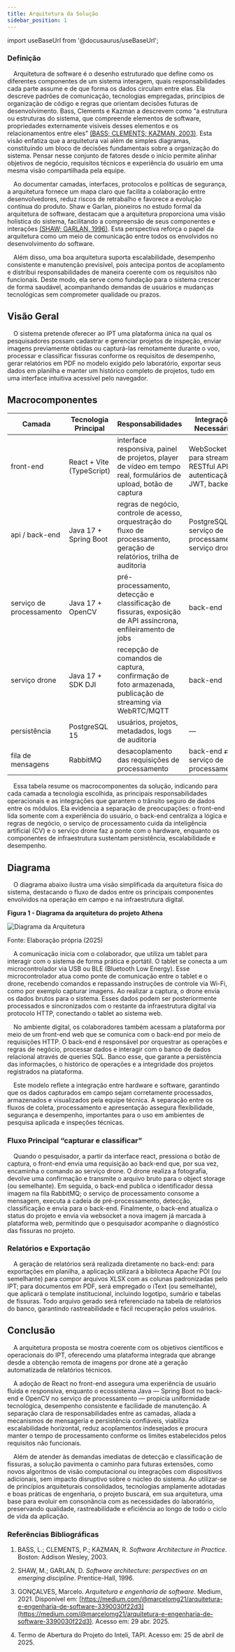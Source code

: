 ```yaml
---
title: Arquitetura da Solução
sidebar_position: 1
---
```


import useBaseUrl from '@docusaurus/useBaseUrl';

### Definição

&emsp;Arquitetura de software é o desenho estruturado que define como os diferentes componentes de um sistema interagem, quais responsabilidades cada parte assume e de que forma os dados circulam entre elas. Ela descreve padrões de comunicação, tecnologias empregadas, princípios de organização de código e regras que orientam decisões futuras de desenvolvimento. Bass, Clements e Kazman a descrevem como “a estrutura ou estruturas do sistema, que compreende elementos de software, propriedades externamente visíveis desses elementos e os relacionamentos entre eles” [(BASS; CLEMENTS; KAZMAN, 2003)](#ref1). Esta visão enfatiza que a arquitetura vai além de simples diagramas, constituindo um bloco de decisões fundamentais sobre a organização do sistema. Pensar nesse conjunto de fatores desde o início permite alinhar objetivos de negócio, requisitos técnicos e experiência do usuário em uma mesma visão compartilhada pela equipe.

&emsp;Ao documentar camadas, interfaces, protocolos e políticas de segurança, a arquitetura fornece um mapa claro que facilita a colaboração entre desenvolvedores, reduz riscos de retrabalho e favorece a evolução contínua do produto. Shaw e Garlan, pioneiros no estudo formal da arquitetura de software, destacam que a arquitetura proporciona uma visão holística do sistema, facilitando a compreensão de seus componentes e interações [(SHAW; GARLAN, 1996)](#ref2). Esta perspectiva reforça o papel da arquitetura como um meio de comunicação entre todos os envolvidos no desenvolvimento do software.

&emsp;Além disso, uma boa arquitetura suporta escalabilidade, desempenho consistente e manutenção previsível, pois antecipa pontos de acoplamento e distribui responsabilidades de maneira coerente com os requisitos não funcionais. Deste modo, ela serve como fundação para o sistema crescer de forma saudável, acompanhando demandas de usuários e mudanças tecnológicas sem comprometer qualidade ou prazos.

## Visão Geral

&emsp;O sistema pretende oferecer ao IPT uma plataforma única na qual os pesquisadores possam cadastrar e gerenciar projetos de inspeção, enviar imagens previamente obtidas ou capturá-las remotamente durante o voo, processar e classificar fissuras conforme os requisitos de desempenho, gerar relatórios em PDF no modelo exigido pelo laboratório, exportar seus dados em planilha e manter um histórico completo de projetos, tudo em uma interface intuitiva acessível pelo navegador.

## Macrocomponentes

| Camada               | Tecnologia Principal         | Responsabilidades                                                                 | Integrações Necessárias                       |
|----------------------|------------------------------|------------------------------------------------------------------------------------|-----------------------------------------------|
| front-end            | React + Vite (TypeScript)    | interface responsiva, painel de projetos, player de vídeo em tempo real, formulários de upload, botão de captura | WebSocket para streaming, RESTful API, autenticação JWT, backend |
| api / back-end       | Java 17 + Spring Boot        | regras de negócio, controle de acesso, orquestração do fluxo de processamento, geração de relatórios, trilha de auditoria | PostgreSQL, serviço de processamento, serviço drone |
| serviço de processamento | Java 17 + OpenCV             | pré-processamento, detecção e classificação de fissuras, exposição de API assíncrona, enfileiramento de jobs | back-end |
| serviço drone        | Java 17 + SDK DJI            | recepção de comandos de captura, confirmação de foto armazenada, publicação de streaming via WebRTC/MQTT | back-end |
| persistência         | PostgreSQL 15                | usuários, projetos, metadados, logs de auditoria                                   | —                                             |
| fila de mensagens | RabbitMQ                     | desacoplamento das requisições de processamento                                    | back-end ⇄ serviço de processamento           |

&emsp;Essa tabela resume os macrocomponentes da solução, indicando para cada camada a tecnologia escolhida, as principais responsabilidades operacionais e as integrações que garantem o trânsito seguro de dados entre os módulos. Ela evidencia a separação de preocupações: o front-end lida somente com a experiência do usuário, o back-end centraliza a lógica e regras de negócio, o serviço de processamento cuida da inteligência artificial (CV) e o serviço drone faz a ponte com o hardware, enquanto os componentes de infraestrutura sustentam persistência, escalabilidade e desempenho.

## Diagrama

&emsp;O diagrama abaixo ilustra uma visão simplificada da arquitetura física do sistema, destacando o fluxo de dados entre os principais componentes envolvidos na operação em campo e na infraestrutura digital.

<div style={{ textAlign: 'center' }}>
  <p><strong>Figura 1 - Diagrama da arquitetura do projeto Athena</strong></p>
  <img 
    src={useBaseUrl('/img/diagrama_arquitetura.png')}
    alt="Diagrama da Arquitetura" 
    title="Diagrama da Arquitetura" 
    style={{ maxWidth: '100%', height: 'auto' }}
  />
  <p>Fonte: Elaboração própria (2025)</p>
</div>

&emsp;A comunicação inicia com o colaborador, que utiliza um tablet para interagir com o sistema de forma prática e portátil. O tablet se conecta a um microcontrolador via USB ou BLE (Bluetooth Low Energy). Esse microcontrolador atua como ponte de comunicação entre o tablet e o drone, recebendo comandos e repassando instruções de controle via Wi-Fi, como por exemplo capturar imagens. Ao realizar a captura, o drone envia os dados brutos para o sistema. Esses dados podem ser posteriormente processados e sincronizados com o restante da infraestrutura digital via protocolo HTTP, conectando o tablet ao sistema web.

&emsp;No ambiente digital, os colaboradores também acessam a plataforma por meio de um front-end web que se comunica com o back-end por meio de requisições HTTP. O back-end é responsável por orquestrar as operações e regras de negócio, processar dados e interagir com o banco de dados relacional através de queries SQL. Banco esse, que garante a persistência das informações, o histórico de operações e a integridade dos projetos registrados na plataforma.

&emsp;Este modelo reflete a integração entre hardware e software, garantindo que os dados capturados em campo sejam corretamente processados, armazenados e visualizados pela equipe técnica. A separação entre os fluxos de coleta, processamento e apresentação assegura flexibilidade, segurança e desempenho, importantes para o uso em ambientes de pesquisa aplicada e inspeções técnicas.

### Fluxo Principal “capturar e classificar”

&emsp;Quando o pesquisador, a partir da interface react, pressiona o botão de captura, o front-end envia uma requisição ao back-end que, por sua vez, encaminha o comando ao serviço drone. O drone realiza a fotografia, devolve uma confirmação e transmite o arquivo bruto para o object storage (ou semelhante). Em seguida, o back-end publica o identificador dessa imagem na fila RabbitMQ; o serviço de processamento consome a mensagem, executa a cadeia de pré-processamento, detecção, classificação e envia para o back-end. Finalmente, o back-end atualiza o status do projeto e envia via websocket a nova imagem já marcada à plataforma web, permitindo que o pesquisador acompanhe o diagnóstico das fissuras no projeto.

### Relatórios e Exportação

&emsp;A geração de relatórios será realizada diretamente no back-end: para exportações em planilha, a aplicação utilizará a biblioteca Apache POI (ou semelhante) para compor arquivos XLSX com as colunas padronizadas pelo IPT; para documentos em PDF, será empregado o iText (ou semelhante), que aplicará o template institucional, incluindo logotipo, sumário e tabelas de fissuras. Todo arquivo gerado será referenciado na tabela de relatórios do banco, garantindo rastreabilidade e fácil recuperação pelos usuários.

## Conclusão

&emsp;A arquitetura proposta se mostra coerente com os objetivos científicos e operacionais do IPT, oferecendo uma plataforma integrada que abrange desde a obtenção remota de imagens por drone até a geração automatizada de relatórios técnicos.

&emsp;A adoção de React no front-end assegura uma experiência de usuário fluida e responsiva, enquanto o ecossistema Java — Spring Boot no back-end e OpenCV no serviço de processamento — propicia uniformidade tecnológica, desempenho consistente e facilidade de manutenção. A separação clara de responsabilidades entre as camadas, aliada a mecanismos de mensageria e persistência confiáveis, viabiliza escalabilidade horizontal, reduz acoplamentos indesejados e procura manter o tempo de processamento conforme os limites estabelecidos pelos requisitos não funcionais.

&emsp;Além de atender às demandas imediatas de detecção e classificação de fissuras, a solução pavimenta o caminho para futuras extensões, como novos algoritmos de visão computacional ou integrações com dispositivos adicionais, sem impacto disruptivo sobre o núcleo do sistema. Ao utilizar-se de princípios arquiteturais consolidados, tecnologias amplamente adotadas e boas práticas de engenharia, o projeto buscará, em sua arquitetura, uma base para evoluir em consonância com as necessidades do laboratório, preservando qualidade, rastreabilidade e eficiência ao longo de todo o ciclo de vida da aplicação.

### Referências Bibliográficas

1. <span id="ref1">BASS, L.; CLEMENTS, P.; KAZMAN, R.</span> *Software Architecture in Practice*. Boston: Addison Wesley, 2003.

2. <span id="ref2">SHAW, M.; GARLAN, D.</span> *Software architecture: perspectives on an emerging discipline*. Prentice-Hall, 1996.  

3. <span id="ref3">GONÇALVES, Marcelo.</span> *Arquitetura e engenharia de software*. Medium, 2021. Disponível em: [https://medium.com/@marcelomg21/arquitetura-e-engenharia-de-software-3390030f22d3](https://medium.com/@marcelomg21/arquitetura-e-engenharia-de-software-3390030f22d3). Acesso em: 29 abr. 2025.

4. Termo de Abertura do Projeto do Inteli, TAPI. Acesso em: 25 de abril de 2025.
